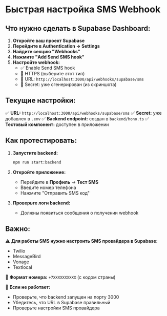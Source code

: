 # Быстрая настройка SMS Webhook

## Что нужно сделать в Supabase Dashboard:

1. **Откройте ваш проект Supabase**
2. **Перейдите в Authentication → Settings**
3. **Найдите секцию "Webhooks"**
4. **Нажмите "Add Send SMS hook"**
5. **Настройте webhook:**
   - ✅ Enable Send SMS hook
   - 🔘 HTTPS (выберите этот тип)
   - 📝 URL: `http://localhost:3000/api/webhooks/supabase/sms`
   - 🔐 Secret: уже сгенерирован (из скриншота)

## Текущие настройки:

✅ **URL:** `http://localhost:3000/api/webhooks/supabase/sms`
✅ **Secret:** уже добавлен в `.env`
✅ **Backend endpoint:** создан в `backend/hono.ts`
✅ **Тестовый компонент:** доступен в приложении

## Как протестировать:

1. **Запустите backend:**
   ```bash
   npm run start:backend
   ```

2. **Откройте приложение:**
   - Перейдите в **Профиль** → **Тест SMS**
   - Введите номер телефона
   - Нажмите "Отправить SMS код"

3. **Проверьте логи backend:**
   - Должны появиться сообщения о получении webhook

## Важно:

⚠️ **Для работы SMS нужно настроить SMS провайдера в Supabase:**
- Twilio
- MessageBird  
- Vonage
- Textlocal

📱 **Формат номера:** `+7XXXXXXXXXX` (с кодом страны)

🔧 **Если не работает:**
- Проверьте, что backend запущен на порту 3000
- Убедитесь, что URL в Supabase правильный
- Проверьте настройки SMS провайдера